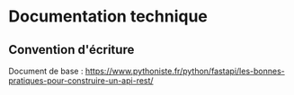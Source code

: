 # Documentation technique

## Convention d'écriture

Document de base : https://www.pythoniste.fr/python/fastapi/les-bonnes-pratiques-pour-construire-un-api-rest/
